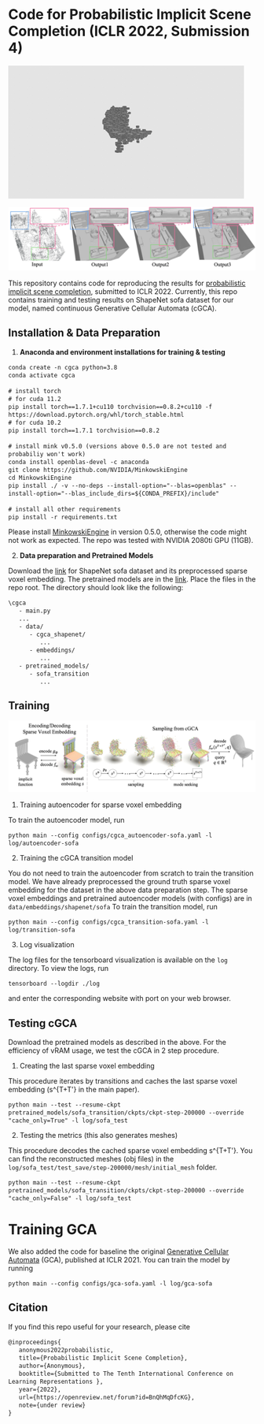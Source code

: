 # Code for Probabilistic Implicit Scene Completion (ICLR 2022, Submission 4)

![Alt text](media/chair_completion.gif?raw=true "Title")



![Alt text](media/teaser.jpg?raw=true "Title")

This repository contains code for reproducing the results for [probabilistic implicit scene completion](https://openreview.net/forum?id=BnQhMqDfcKG), submitted to ICLR 2022.
Currently, this repo contains training and testing results on ShapeNet sofa dataset for our model, named continuous Generative Cellular Automata (cGCA).


## Installation & Data Preparation

1. **Anaconda and environment installations for training & testing**

```
conda create -n cgca python=3.8
conda activate cgca

# install torch
# for cuda 11.2
pip install torch==1.7.1+cu110 torchvision==0.8.2+cu110 -f https://download.pytorch.org/whl/torch_stable.html
# for cuda 10.2
pip install torch==1.7.1 torchvision==0.8.2

# install mink v0.5.0 (versions above 0.5.0 are not tested and probabiliy won't work)
conda install openblas-devel -c anaconda 
git clone https://github.com/NVIDIA/MinkowskiEngine
cd MinkowskiEngine
pip install ./ -v --no-deps --install-option="--blas=openblas" --install-option="--blas_include_dirs=${CONDA_PREFIX}/include" 

# install all other requirements
pip install -r requirements.txt
```
Please install [MinkowskiEngine](https://github.com/NVIDIA/MinkowskiEngine) in version 0.5.0, otherwise the code might not work as expected.
The repo was tested with NVIDIA 2080ti GPU (11GB).


2. **Data preparation and Pretrained Models**

Download the [link](https://drive.google.com/file/d/1QnrPQQEeeasGmrcBf2yu0T2YvAVI8GqJ/view?usp=sharing) for ShapeNet sofa dataset and its preprocessed sparse voxel embedding.
The pretrained models are in the [link](https://drive.google.com/file/d/1qF-F2FWMMUWhtoYbq-ViqUPc5tGma58v/view?usp=sharing).
Place the files in the repo root.
The directory should look like the following:

```
\cgca
   - main.py
   ...
   - data/
      - cgca_shapenet/
         ...
      - embeddings/
         ...
   - pretrained_models/
      - sofa_transition
         ...
```

## Training 
![Alt text](media/method_overview.jpg?raw=true "Title")
1. Training autoencoder for sparse voxel embedding

To train the autoencoder model, run
```
python main --config configs/cgca_autoencoder-sofa.yaml -l log/autoencoder-sofa
```

2. Training the cGCA transition model

You do not need to train the autoencoder from scratch to train the transition model.
We have already preprocessed the ground truth sparse voxel embedding for the dataset in the above data preparation step.
The sparse voxel embeddings and pretrained autoencoder models (with configs) are in `data/embeddings/shapenet/sofa`
To train the transition model, run
```
python main --config configs/cgca_transition-sofa.yaml -l log/transition-sofa
```

3. Log visualization

The log files for the tensorboard visualization is available on the `log` directory.
To view the logs, run
```
tensorboard --logdir ./log
```
and enter the corresponding website with port on your web browser.


## Testing cGCA
Download the pretrained models as described in the above.
For the efficiency of vRAM usage, we test the cGCA in 2 step procedure.

1. Creating the last sparse voxel embedding 

This procedure iterates by transitions and caches the last sparse voxel embedding (s^{T+T'} in the main paper).
```
python main --test --resume-ckpt pretrained_models/sofa_transition/ckpts/ckpt-step-200000 --override "cache_only=True" -l log/sofa_test
```
2. Testing the metrics (this also generates meshes)

This procedure decodes the cached sparse voxel embedding s^{T+T'}.
You can find the reconstructed meshes (obj files) in the `log/sofa_test/test_save/step-200000/mesh/initial_mesh` folder.

```
python main --test --resume-ckpt pretrained_models/sofa_transition/ckpts/ckpt-step-200000 --override "cache_only=False" -l log/sofa_test
```



# Training GCA

We also added the code for baseline the original [Generative Cellular Automata](https://openreview.net/forum?id=rABUmU3ulQh) (GCA), published at ICLR 2021. You can train the model by running 

```
python main --config configs/gca-sofa.yaml -l log/gca-sofa
```



## Citation

If you find this repo useful for your research, please cite 
```
@inproceedings{
   anonymous2022probabilistic,
   title={Probabilistic Implicit Scene Completion},
   author={Anonymous},
   booktitle={Submitted to The Tenth International Conference on Learning Representations },
   year={2022},
   url={https://openreview.net/forum?id=BnQhMqDfcKG},
   note={under review}
}
```
